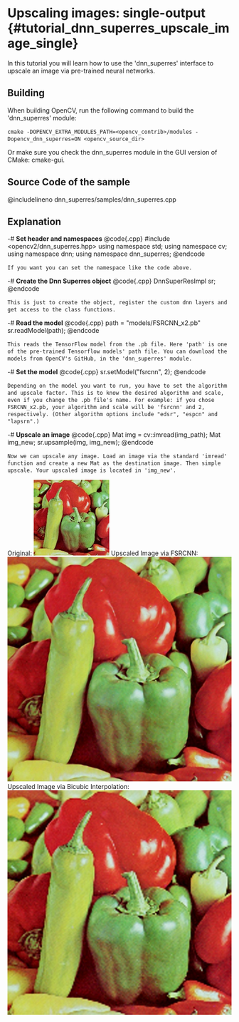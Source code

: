 Upscaling images: single-output {#tutorial_dnn_superres_upscale_image_single}
===========================

In this tutorial you will learn how to use the 'dnn_superres' interface to upscale an image via pre-trained neural networks.

Building
----

When building OpenCV, run the following command to build the 'dnn_superres' module:

```make
cmake -DOPENCV_EXTRA_MODULES_PATH=<opencv_contrib>/modules -Dopencv_dnn_superres=ON <opencv_source_dir>
```

Or make sure you check the dnn_superres module in the GUI version of CMake: cmake-gui.

Source Code of the sample
-----------

@includelineno dnn_superres/samples/dnn_superres.cpp

Explanation
-----------

-#  **Set header and namespaces**
    @code{.cpp}
    #include <opencv2/dnn_superres.hpp>
    using namespace std;
    using namespace cv;
    using namespace dnn;
    using namespace dnn_superres;
    @endcode

    If you want you can set the namespace like the code above.
-#  **Create the Dnn Superres object**
    @code{.cpp}
    DnnSuperResImpl sr;
    @endcode

    This is just to create the object, register the custom dnn layers and get access to the class functions.
-#  **Read the model**
    @code{.cpp}
    path = "models/FSRCNN_x2.pb"
    sr.readModel(path);
    @endcode

    This reads the TensorFlow model from the .pb file. Here 'path' is one of the pre-trained Tensorflow models' path file. You can download the models from OpenCV's GitHub, in the 'dnn_superres' module.
-#  **Set the model**
    @code{.cpp}
    sr.setModel("fsrcnn", 2);
    @endcode

    Depending on the model you want to run, you have to set the algorithm and upscale factor. This is to know the desired algorithm and scale, even if you change the .pb file's name. For example: if you chose FSRCNN_x2.pb, your algorithm and scale will be 'fsrcnn' and 2, respectively. (Other algorithm options include "edsr", "espcn" and "lapsrn".)
-#  **Upscale an image**
    @code{.cpp}
    Mat img = cv::imread(img_path);
    Mat img_new;
    sr.upsample(img, img_new);
    @endcode

    Now we can upscale any image. Load an image via the standard 'imread' function and create a new Mat as the destination image. Then simple
    upscale. Your upscaled image is located in 'img_new'.

Original: ![](images/input.jpg)
Upscaled Image via FSRCNN: ![](images/fsrcnnOutput.jpg)
Upscaled Image via Bicubic Interpolation: ![](images/bicubicOutput.jpg)